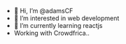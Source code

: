 - 👋 Hi, I’m @adamsCF
- 👀 I’m interested in web development
- 🌱 I’m currently learning reactjs
- Working with Crowdfrica..

<!---
adamsCF/adamsCF is a ✨ special ✨ repository because its `README.md` (this file) appears on your GitHub profile.
You can click the Preview link to take a look at your changes.
--->
